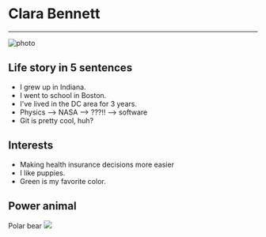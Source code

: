 # Clara Bennett

---

![photo](http://media.giphy.com/media/VvHuInLUolJde/giphy.gif)

## Life story in 5 sentences
- I grew up in Indiana.
- I went to school in Boston.
- I've lived in the DC area for 3 years.
- Physics --> NASA --> ???!! --> software
- Git is pretty cool, huh?

## Interests
- Making health insurance decisions more easier
- I like puppies.
- Green is my favorite color.


## Power animal
Polar bear
![](http://sliceofsamarah.files.wordpress.com/2013/05/polar6.jpg)

